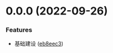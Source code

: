 # 0.0.0 (2022-09-26)

### Features

- 基础建设 ([eb8eec3](https://github.com/Maxiaochuan123/Vue3_Vite_Template/commit/eb8eec31fb75e9774d4cd942142e15df2f9a8333))
